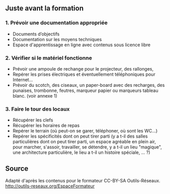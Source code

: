 <!--

---
title: Juste avant la formation
description: Choses à prévoir juste avant le démarrage de la formation.
image_url: 
licence: CC-BY-SA
---

-->

##  Juste avant la formation

### 1. Prévoir une documentation appropriée

- Documents d’objectifs
- Documentation sur les moyens techniques
- Espace d'apprentissage en ligne avec contenus sous licence libre



### 2. Vérifier si le matériel fonctionne

- Prévoir une ampoule de rechange pour le projecteur, des rallonges,
- Repérer les prises électriques et éventuellement téléphoniques pour Internet…
- Prévoir du scotch, des ciseaux, un paper-board avec des recharges, des punaises, trombonne, feutres, marqueur papier ou marqueurs tableau blanc. (voir annexe 1)


### 3. Faire le tour des locaux

- Récupérer les clefs
- Récupérer les horaires de repas
- Repérer le terrain (où peut-on se garer, téléphoner, où sont les WC…)
- Repérer les spécificités dont on peut tirer parti (y a t-il des salles particulières dont on peut tirer parti, un espace agréable en plein air, pour marcher, s'assoir, travailler, se détendre, y a t-il un lieu "magique", une architecture particulière, le lieu a t-il un histoire spéciale, ... ?)

## Source

Adapté d'après les contenus pour le formateur CC-BY-SA Outils-Réseaux. http://outils-reseaux.org/EspaceFormateur
